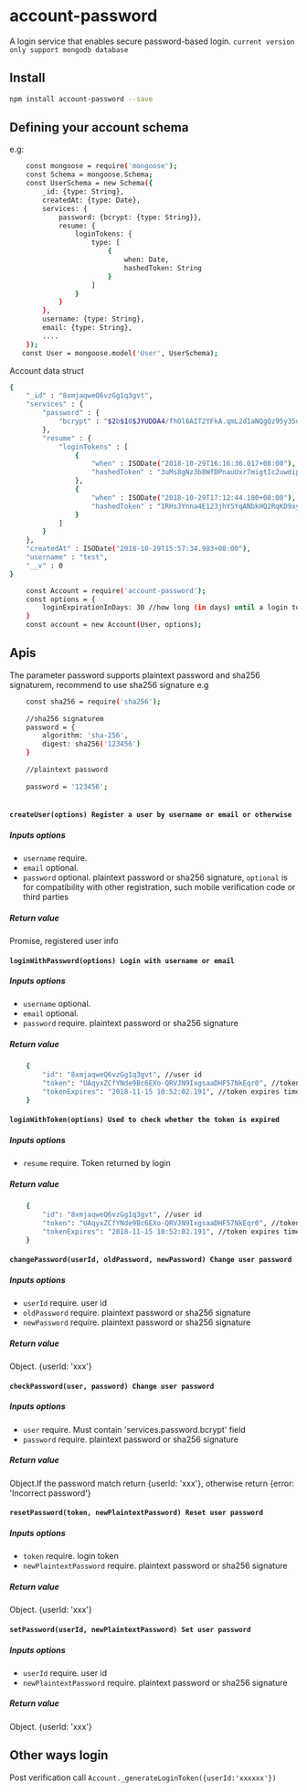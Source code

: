 # account-password
A login service that enables secure password-based login. `current version only support mongodb database`

## Install

```bash
npm install account-password --save
```
## Defining your account schema

e.g:

```bash
    const mongoose = require('mongoose');
    const Schema = mongoose.Schema;
    const UserSchema = new Schema({
        _id: {type: String},
        createdAt: {type: Date},
        services: {
            password: {bcrypt: {type: String}},
            resume: {
                loginTokens: {
                    type: [
                        {
                            when: Date,
                            hashedToken: String
                        }
                    ]
                }
            }
        },
        username: {type: String},
        email: {type: String},
        ....
    });
   const User = mongoose.model('User', UserSchema);
```
Account data struct
```bash
{
    "_id" : "8xmjaqweQ6vzGg1q3gvt",
    "services" : {
        "password" : {
            "bcrypt" : "$2b$10$JYUDDA4/fhOl6AIT2YFkA.qmL2d1aNQgQz95y35o01FCG6delTQI."
        },
        "resume" : {
            "loginTokens" : [
                {
                    "when" : ISODate("2018-10-29T16:16:36.017+08:00"),
                    "hashedToken" : "3uMs8gNz3b8WfDPnauUxr7migtIc2uwdipAYZefYXcE="
                },
                {
                    "when" : ISODate("2018-10-29T17:12:44.180+08:00"),
                    "hashedToken" : "IRHsJYnna4E123jhY5YqANbkHQ2RqKD9xyv6WDF8xk8="
                }
            ]
        }
    },
    "createdAt" : ISODate("2018-10-29T15:57:34.983+08:00"),
    "username" : "test",
    "__v" : 0
}
```



```bash
    const Account = require('account-password');
    const options = {
        loginExpirationInDays: 30 //how long (in days) until a login token expires, default 90
    }
    const account = new Account(User, options);
```

## Apis

The parameter password supports plaintext password and sha256 signaturem, recommend to use sha256 signature
e.g
```bash
	const sha256 = require('sha256');
    
    //sha256 signaturem
    password = {
    	algorithm: 'sha-256',
        digest: sha256('123456')
    }
    
    //plaintext password
    
    password = '123456';
    
```

#### `createUser(options) Register a user by username or email or otherwise`
##### Inputs options
 * `username` require.
 * `email` optional.
 * `password` optional. plaintext password or sha256 signature, `optional` is for compatibility with other registration, such mobile verification code or third parties
##### Return value
Promise, registered user info



#### `loginWithPassword(options) Login with username or email`
##### Inputs options
 * `username` optional.
 * `email` optional.
 * `password` require. plaintext password or sha256 signature
##### Return value
```bash
    {
        "id": "8xmjaqweQ6vzGg1q3gvt", //user id
        "token": "UAqyxZCfYNde9Bc6EXo-QRVJN9IxgsaaDHF57NkEqr0", //token
        "tokenExpires": "2018-11-15 10:52:02.191", //token expires time
    }
```

#### `loginWithToken(options) Used to check whether the token is expired`
##### Inputs options
 * `resume` require. Token returned by login
##### Return value
```bash
    {
        "id": "8xmjaqweQ6vzGg1q3gvt", //user id
        "token": "UAqyxZCfYNde9Bc6EXo-QRVJN9IxgsaaDHF57NkEqr0", //token
        "tokenExpires": "2018-11-15 10:52:02.191", //token expires time
    }
```

#### `changePassword(userId, oldPassword, newPassword) Change user password`
##### Inputs options
 * `userId` require. user id
 * `oldPassword` require. plaintext password or sha256 signature
 * `newPassword` require. plaintext password or sha256 signature
##### Return value
Object. {userId: 'xxx'}


#### `checkPassword(user, password) Change user password`
##### Inputs options
 * `user` require. Must contain 'services.password.bcrypt' field
 * `password` require. plaintext password or sha256 signature
##### Return value
Object.If the password match return {userId: 'xxx'}, otherwise return {error: 'Incorrect password'}


#### `resetPassword(token, newPlaintextPassword) Reset user password`
##### Inputs options
 * `token` require. login token
 * `newPlaintextPassword` require. plaintext password or sha256 signature
##### Return value
Object. {userId: 'xxx'}


#### `setPassword(userId, newPlaintextPassword) Set user password`
##### Inputs options
 * `userId` require. user id
 * `newPlaintextPassword` require. plaintext password or sha256 signature
##### Return value
Object. {userId: 'xxx'}

## Other ways login
Post verification call `Account._generateLoginToken({userId:'xxxxxx'})`
